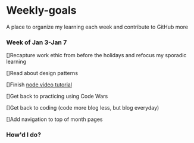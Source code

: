 # Weekly-goals
A place to organize my learning each week and contribute to GitHub more

### Week of Jan 3-Jan 7
[]Recapture work ethic from before the holidays and refocus my sporadic learning

[]Read about design patterns

[]Finish [node video tutorial](https://www.youtube.com/watch?v=BBOUfdUZIVo&index=17&list=PL4cUxeGkcC9gcy9lrvMJ75z9maRw4byYp)

[]Get back to practicing using Code Wars

[]Get back to coding (code more blog less, but blog everyday)

[]Add navigation to top of month pages



### How'd I do?




